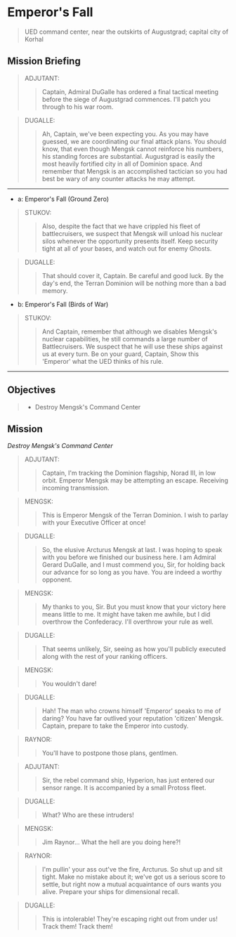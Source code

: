 # Emperor's Fall

> UED command center, near the outskirts of Augustgrad; capital city of Korhal

## Mission Briefing

> ADJUTANT:
>> Captain, Admiral DuGalle has ordered a final tactical meeting before the siege of Augustgrad commences. I'll patch you through to his war room.

> DUGALLE:
>> Ah, Captain, we've been expecting you. As you may have guessed, we are coordinating our final attack plans. You should know, that even though Mengsk cannot reinforce his numbers, his standing forces are substantial. Augustgrad is easily the most heavily fortified city in all of Dominion space. And remember that Mengsk is an accomplished tactician so you had best be wary of any counter attacks he may attempt.

---
- a: Emperor's Fall (Ground Zero)

> STUKOV:
>> Also, despite the fact that we have crippled his fleet of battlecruisers, we suspect that Mengsk will unload his nuclear silos whenever the opportunity presents itself. Keep security tight at all of your bases, and watch out for enemy Ghosts.

> DUGALLE:
>> That should cover it, Captain. Be careful and good luck. By the day's end, the Terran Dominion will be nothing more than a bad memory.

- b: Emperor's Fall (Birds of War)

> STUKOV:
>> And Captain, remember that although we disables Mengsk's nuclear capabilities, he still commands a large number of Battlecruisers. We suspect that he will use these ships against us at every turn. Be on your guard, Captain, Show this 'Emperor' what the UED thinks of his rule.
---

## Objectives

> - Destroy Mengsk's Command Center

## Mission

_Destroy Mengsk's Command Center_

> ADJUTANT:
>> Captain, I'm tracking the Dominion flagship, Norad III, in low orbit. Emperor Mengsk may be attempting an escape. Receiving incoming transmission.

> MENGSK:
>> This is Emperor Mengsk of the Terran Dominion. I wish to parlay with your Executive Officer at once!

> DUGALLE:
>> So, the elusive Arcturus Mengsk at last. I was hoping to speak with you before we finished our business here. I am Admiral Gerard DuGalle, and I must commend you, Sir, for holding back our advance for so long as you have. You are indeed a worthy opponent.

> MENGSK:
>> My thanks to you, Sir. But you must know that your victory here means little to me. It might have taken me awhile, but I did overthrow the Confederacy. I'll overthrow your rule as well.

> DUGALLE:
>> That seems unlikely, Sir, seeing as how you'll publicly executed along with the rest of your ranking officers.

> MENGSK:
>> You wouldn't dare!

> DUGALLE:
>> Hah! The man who crowns himself 'Emperor' speaks to me of daring? You have far outlived your reputation 'citizen' Mengsk. Captain, prepare to take the Emperor into custody.

> RAYNOR:
>> You'll have to postpone those plans, gentlmen.

> ADJUTANT:
>> Sir, the rebel command ship, Hyperion, has just entered our sensor range. It is accompanied by a small Protoss fleet.

> DUGALLE:
>> What? Who are these intruders!

> MENGSK:
>> Jim Raynor... What the hell are you doing here?!

> RAYNOR:
>> I'm pullin' your ass out've the fire, Arcturus. So shut up and sit tight. Make no mistake about it; we've got us a serious score to settle, but right now a mutual acquaintance of ours wants you alive. Prepare your ships for dimensional recall.

> DUGALLE:
>> This is intolerable! They're escaping right out from under us! Track them! Track them!